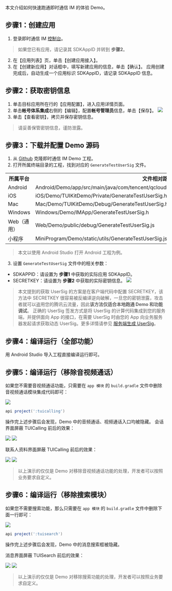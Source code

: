 本文介绍如何快速跑通即时通信 IM 的体验 Demo。

## 步骤1：创建应用
1. 登录即时通信 IM [控制台](https://console.cloud.tencent.com/avc)。
 >如果您已有应用，请记录其 SDKAppID 并转到 **步骤2**。
 >
2. 在【应用列表】页，单击【创建应用接入】。
3. 在【创建新应用】对话框中，填写新建应用的信息，单击【确认】。
 应用创建完成后，自动生成一个应用标识 SDKAppID，请记录 SDKAppID 信息。

## 步骤2：获取密钥信息

1. 单击目标应用所在行的【应用配置】，进入应用详情页面。
3. 单击**帐号体系集成**右侧的【编辑】，配置**帐号管理员**信息，单击【保存】。
 ![](https://main.qcloudimg.com/raw/2ad153a77fe6f838633d23a0c6a4dde1.png)
4. 单击【查看密钥】，拷贝并保存密钥信息。
 >请妥善保管密钥信息，谨防泄露。

## 步骤3：下载并配置 Demo 源码

1. 从 [Github](https://github.com/tencentyun/TIMSDK) 克隆即时通信 IM Demo 工程。
2. 打开所属终端目录的工程，找到对应的 `GenerateTestUserSig` 文件。
 <table>
     <tr>
         <th nowrap="nowrap">所属平台</th>  
         <th nowrap="nowrap">文件相对路径</th>  
     </tr>
  <tr>      
      <td>Android</td>   
      <td>Android/Demo/app/src/main/java/com/tencent/qcloud/tim/demo/signature/GenerateTestUserSig.java</td>   
     </tr> 
  <tr>
      <td>iOS</td>   
      <td>iOS/Demo/TUIKitDemo/Private/GenerateTestUserSig.h</td>
     </tr> 
  <tr>      
      <td>Mac</td>   
      <td>Mac/Demo/TUIKitDemo/Debug/GenerateTestUserSig.h</td>   
     </tr>  
  <tr>      
      <td>Windows</td>   
      <td>Windows/Demo/IMApp/GenerateTestUserSig.h</td>   
     </tr>  
  <tr>      
      <td>Web（通用）</td>   
      <td>Web/Demo/public/debug/GenerateTestUserSig.js</td>   
     </tr>  
  <tr>      
      <td>小程序</td>   
      <td>MiniProgram/Demo/static/utils/GenerateTestUserSig.js</td>   
     </tr>  
</table>


 >本文以使用 Android Studio 打开 Android 工程为例。
  >
3. 设置 `GenerateTestUserSig` 文件中的相关参数：
 - SDKAPPID：请设置为 **步骤1** 中获取的实际应用 SDKAppID。
 - SECRETKEY：请设置为 **步骤2** 中获取的实际密钥信息。
 ![](https://main.qcloudimg.com/raw/bfbe25b15b7aa1cc34be76d7388562aa.png)


>本文提到的获取 UserSig 的方案是在客户端代码中配置 SECRETKEY，该方法中 SECRETKEY 很容易被反编译逆向破解，一旦您的密钥泄露，攻击者就可以盗用您的腾讯云流量，因此**该方法仅适合本地跑通 Demo 和功能调试**。
>正确的 UserSig 签发方式是将 UserSig 的计算代码集成到您的服务端，并提供面向 App 的接口，在需要 UserSig 时由您的 App 向业务服务器发起请求获取动态 UserSig。更多详情请参见 [服务端生成 UserSig](https://cloud.tencent.com/document/product/269/32688#GeneratingdynamicUserSig)。

## 步骤4：编译运行（全部功能）
用 Android Studio 导入工程直接编译运行即可。

## 步骤5：编译运行（移除音视频通话）
如果您不需要音视频通话功能，只需要在 `app 模块` 的 `build.gradle` 文件中删除音视频通话模块集成代码即可：

![](https://qcloudimg.tencent-cloud.cn/raw/165720d20832f59f1060f58744f05df3.jpeg)

```groovy
api project(':tuicalling')
```
操作完上述步骤后会发现，Demo 中的音频通话、视频通话入口均被隐藏。
会话界面屏蔽 TUICalling 前后的效果：

![](https://qcloudimg.tencent-cloud.cn/raw/11d6846dc76aedcda15f6f70b78c59c7.png) ![](https://qcloudimg.tencent-cloud.cn/raw/ca116e25894a6ba72d49e2507cc213ba.png)

联系人资料界面屏蔽 TUICalling 前后的效果：

![](https://qcloudimg.tencent-cloud.cn/raw/98df67c187384445432d490f6c0f7847.png)  ![](https://qcloudimg.tencent-cloud.cn/raw/b604eeac45f0a2cf5924d23567c69090.png)

> 以上演示的仅仅是 Demo 对移除音视频通话功能的处理，开发者可以按照业务要求自定义。

## 步骤6：编译运行（移除搜索模块）
如果您不需要搜索功能，那么只需要在 `app 模块` 的 `build.gradle` 文件中删除下面一行即可：

![](https://qcloudimg.tencent-cloud.cn/raw/571213fddf6c70354dd6f01b05d29e2f.jpeg)

```groovy
api project(':tuisearch')
```
操作完上述步骤后会发现，Demo 中的消息搜索框被隐藏。

消息界面屏蔽 TUISearch 前后的效果：

![](https://qcloudimg.tencent-cloud.cn/raw/e099c8fe41f3c908cd88573dad6dc820.png)  ![](https://qcloudimg.tencent-cloud.cn/raw/c501170cbb23923d6bacff893b30fdbb.png)

> 以上演示的仅仅是 Demo 对移除搜索功能的处理，开发者可以按照业务要求自定义。